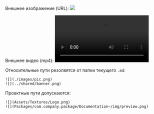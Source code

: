 
Внешнее изображение (URL):
![](https://upload.wikimedia.org/wikipedia/commons/thumb/a/a3/June_odd-eyed-cat.jpg/320px-June_odd-eyed-cat.jpg)

Внешнее видео (mp4):
![](https://interactive-examples.mdn.mozilla.net/media/cc0-videos/flower.mp4)

Относительные пути резолвятся от папки текущего `.md`:
```
![](./images/pic.png)
![](../shared/banner.png)
```

Проектные пути допускаются:
```
![](Assets/Textures/Logo.png)
![](Packages/com.company.package/Documentation~/img/preview.png)
```